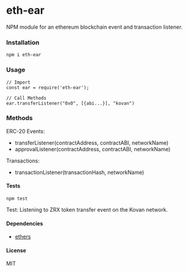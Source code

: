 # eth-ear
NPM module for an ethereum blockchain event and transaction listener.

### Installation

```
npm i eth-ear
```

### Usage

```
// Import
const ear = require('eth-ear');

// Call Methods
ear.transferListener("0x0", [{abi...}], "kovan")
```

### Methods

ERC-20 Events:
- transferListener(contractAddress, contractABI, networkName)
- approvalListener(contractAddress, contractABI, networkName)


Transactions:
- transactionListener(transactionHash, networkName)

#### Tests

```
npm test
```

Test: Listening to ZRX token transfer event on the Kovan network.

#### Dependencies
- [ethers](https://www.npmjs.com/package/ethers)

#### License

MIT
